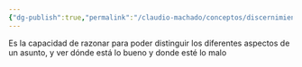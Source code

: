 ```yaml
---
{"dg-publish":true,"permalink":"/claudio-machado/conceptos/discernimiento/"}
---
```


Es la capacidad de razonar para poder distinguir los diferentes aspectos de un asunto, y ver dónde está lo bueno y donde esté lo malo 